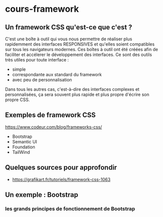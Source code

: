 # cours-framework

## Un framework CSS qu'est-ce que c'est ?

C'est une boîte à outil qui vous nous permettre de réaliser plus rapidemment des interfaces RESPONSIVES et qu'elles soient compatibles sur tous les navigateurs modernes. 
Ces boîtes à outil ont été créées afin de faciliter et accélerer le développement des interfaces. 
Ce sont des outils très utiles pour toute interface : 
- simple
- correspondante aux standard du framework
- avec peu de personnalisation

Dans tous les autres cas, c'est-à-dire des interfaces complexes et personnalisées, ça sera souvent plus rapide et plus propre d'écrire son propre CSS. 

## Exemples de framework CSS 

https://www.codeur.com/blog/frameworks-css/

- Bootstrap
- Semantic UI
- Foundation
- TailWind

## Quelques sources pour approfondir 

- https://grafikart.fr/tutoriels/framework-css-1063

## Un exemple : Bootstrap

### les grands principes de fonctionnement de Bootstrap
